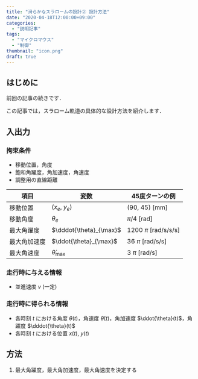 ```yaml
---
title: "滑らかなスラロームの設計② 設計方法"
date: "2020-04-18T12:00:00+09:00"
categories:
  - "説明記事"
tags:
  - "マイクロマウス"
  - "制御"
thumbnail: "icon.png"
draft: true
---
```


## はじめに

前回の記事の続きです．

この記事では，スラローム軌道の具体的な設計方法を紹介します．

<!--more-->

## 入出力

### 拘束条件

- 移動位置，角度
- 飽和角躍度，角加速度，角速度
- 調整用の直線距離

| 項目         | 変数                    | 45度ターンの例         |
| ------------ | ----------------------- | ---------------------- |
| 移動位置     | $(x_e,~y_e)$            | (90, 45) [mm]          |
| 移動角度     | $\theta_e$              | $\pi/4$ [rad]          |
| 最大角躍度   | $\dddot{\theta}_{\max}$ | 1200 $\pi$ [rad/s/s/s] |
| 最大角加速度 | $\ddot{\theta}_{\max}$  | 36 $\pi$ [rad/s/s]     |
| 最大角速度   | $\dot{\theta}_{\max}$   | 3 $\pi$ [rad/s]        |

### 走行時に与える情報

- 並進速度 $v$ (一定)

### 走行時に得られる情報

- 各時刻 $t$ における角度 $\theta(t)$，角速度 $\dot{\theta}(t)$，角加速度 $\ddot{\theta}(t)$，角躍度 $\dddot{\theta}(t)$
- 各時刻 $t$ における位置 $x(t)$, $y(t)$

## 方法

1. 最大角躍度，最大角加速度，最大角速度を決定する

<script type="text/x-mathjax-config">
    MathJax.Hub.Config({tex2jax: {inlineMath: [['$','$'], ['\\(','\\)']]}});
</script>
